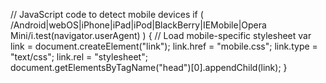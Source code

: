 // JavaScript code to detect mobile devices
if ( /Android|webOS|iPhone|iPad|iPod|BlackBerry|IEMobile|Opera Mini/i.test(navigator.userAgent) ) {
  // Load mobile-specific stylesheet
  var link = document.createElement("link");
  link.href = "mobile.css";
  link.type = "text/css";
  link.rel = "stylesheet";
  document.getElementsByTagName("head")[0].appendChild(link);
}
